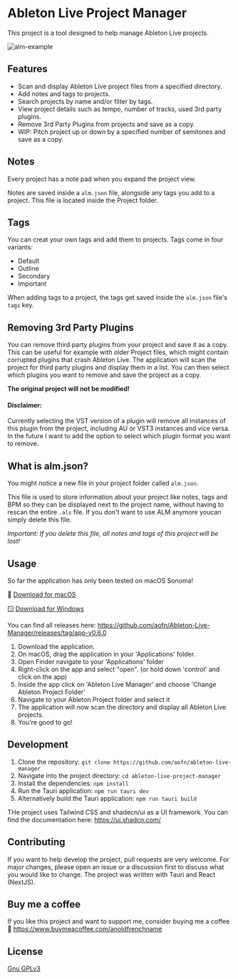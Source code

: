 # Ableton Live Project Manager

This project is a tool designed to help manage Ableton Live projects.

![alm-example](https://github.com/aofn/Ableton-Live-Manager/assets/79279756/4708841e-0304-4936-903f-bab795f3a146)


## Features

- Scan and display Ableton Live project files from a specified directory.
- Add notes and tags to projects.
- Search projects by name and/or filter by tags.
- View project details such as tempo, number of tracks, used 3rd party plugins.
- Remove 3rd Party Plugins from projects and save as a copy.
- WIP: Pitch project up or down by a specified number of semitones and save as a copy.

## Notes

Every project has a note pad when you expand the project view.

Notes are saved inside a `alm.json` file, alongside any tags you add to a project. 
This file is located inside the Project folder.

## Tags

You can creat your own tags and add them to projects. Tags come in four variants:

* Default
* Outline
* Secondary
* Important

When adding tags to a project, the tags get saved inside the `alm.json` file's `tags` key.

## Removing 3rd Party Plugins

You can remove third party plugins from your project and save it as a copy. This can be useful for example with older Project files, which might contain corrupted plugins that crash Ableton Live.
The application will scan the project for third party plugins and display them in a list. You can then select which plugins you want to remove and save the project as a copy. 

**The original project will not be modified!**

#### Disclaimer:

Currently selecting the VST version of a plugin will remove all instances of this plugin from the project, including AU or VST3 instances and vice versa. 
In the future I want to add the option to select which plugin format you want to remove.

## What is alm.json?

You might notice a new file in your project folder called `alm.json`. 

This file is used to store information about your project like notes, tags and BPM so they can be displayed next to the project name, without having to rescan the entire `.als` file.
If you don't want to use ALM anymore youcan simply delete this file. 

_Important: If you delete this file, all notes and tags of this project will be lost!_

## Usage

So far the application has only been tested on macOS Sonoma!

🍏 [Download for macOS](https://github.com/aofn/Ableton-Live-Manager/releases/download/app-v0.6.0/Ableton.Live.Manager_0.6.0_x64.dmg)

🪟 [Download for Windows](https://github.com/aofn/Ableton-Live-Manager/releases/download/app-v0.6.0/Ableton.Live.Manager_0.6.0_x64-setup.exe)

You can find all releases here: https://github.com/aofn/Ableton-Live-Manager/releases/tag/app-v0.6.0

1. Download the application.
2. On macOS, drag the application in your 'Applications' folder.
3. Open Finder navigate to your 'Applications' folder
4. Right-click on the app and select "open". (or hold down 'control' and click on the app)
5. Inside the app click on 'Ableton Live Manager' and choose 'Change Ableton Project Folder'
6. Navigate to your Ableton Project folder and select it
7. The application will now scan the directory and display all Ableton Live projects.
8. You're good to go!

## Development

1. Clone the repository: `git clone https://github.com/aofn/ableton-live-manager`
2. Navigate into the project directory: `cd ableton-live-project-manager`
3. Install the dependencies: `npm install`
4. Run the Tauri application: `npm run tauri dev`
5. Alternatively build the Tauri application: `npm run tauri build`

THe project uses Tailwind CSS and shadecn/ui as a UI framework. You can find the documentation here: https://ui.shadcn.com/

## Contributing

If you want to help develop the project, pull requests are very welcome. 
For major changes, please open an issue or a discussion first to discuss what you would like to change.
The project was written with Tauri and React (NextJS).

## Buy me a coffee

If you like this project and want to support me, consider buying me a coffee 🙂
https://www.buymeacoffee.com/anoldfrenchname
## License

[Gnu GPLv3](https://choosealicense.com/licenses/gpl-3.0/)
